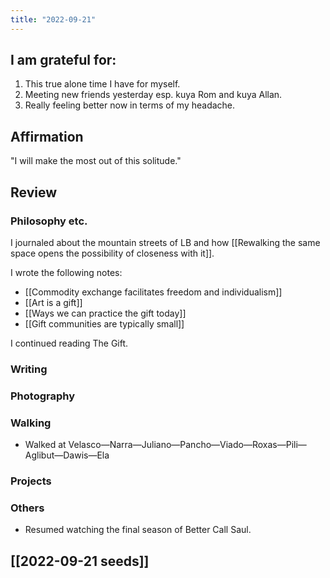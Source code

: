 ```yaml
---
title: "2022-09-21"
---
```

## I am grateful for:
1. This true alone time I have for myself.
2. Meeting new friends yesterday esp. kuya Rom and kuya Allan.
3. Really feeling better now in terms of my headache.

## Affirmation

"I will make the most out of this solitude."

## Review
### Philosophy etc.

I journaled about the mountain streets of LB and how [[Rewalking the same space opens the possibility of closeness with it]].

I wrote the following notes:
- [[Commodity exchange facilitates freedom and individualism]]
- [[Art is a gift]]
- [[Ways we can practice the gift today]]
- [[Gift communities are typically small]]

I continued reading The Gift.

### Writing

### Photography

### Walking
- Walked at Velasco—Narra—Juliano—Pancho—Viado—Roxas—Pili—Aglibut—Dawis—Ela

### Projects

### Others
- Resumed watching the final season of Better Call Saul.

## [[2022-09-21 seeds]]
